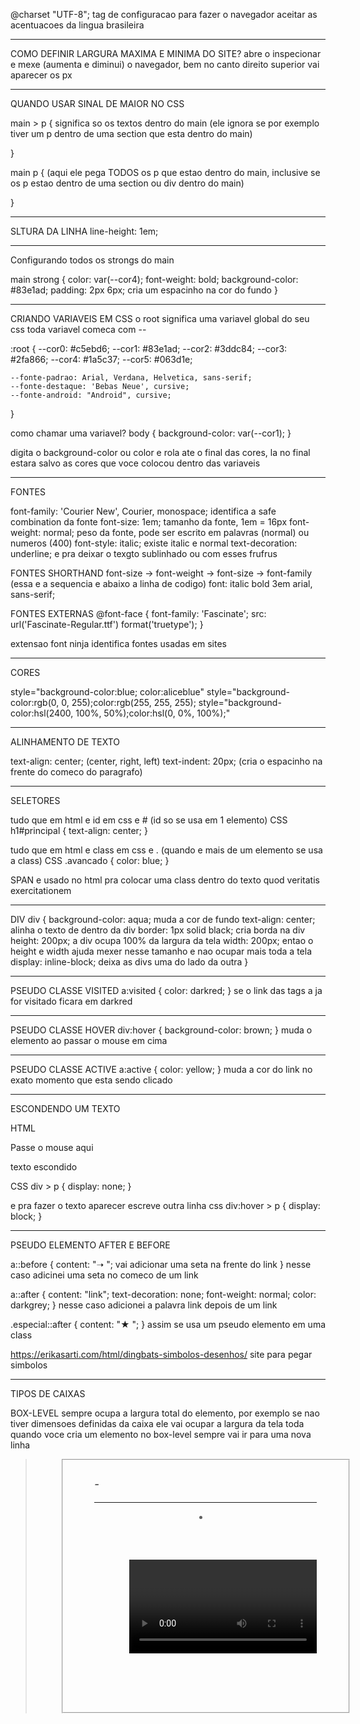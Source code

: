 @charset "UTF-8"; tag de configuracao para fazer o navegador aceitar as acentuacoes da lingua brasileira
___________________________________________________________________________________________
COMO DEFINIR LARGURA MAXIMA E MINIMA DO SITE?
abre o inspecionar e mexe (aumenta e diminui) o navegador, bem no canto direito superior vai aparecer os px

___________________________________________________________________________________________
QUANDO USAR SINAL DE MAIOR NO CSS

main > p { significa so os textos dentro do main (ele ignora se por exemplo tiver um p dentro de uma section que esta dentro do main)

}

main p { (aqui ele pega TODOS os p que estao dentro do main, inclusive se os p estao dentro de uma section ou div dentro do main)
    
}

________________________________________________________________________________________
SLTURA DA LINHA
line-height: 1em;

_______________________________________________________________________________________
Configurando todos os strongs do main

main strong {
    color: var(--cor4);
    font-weight: bold;
    background-color: #83e1ad;
    padding: 2px 6px; cria um espacinho na cor do fundo 
}
_________________________________________________________________________________________
CRIANDO VARIAVEIS EM CSS
o root significa uma variavel global do seu css
toda variavel comeca com --

:root {
    --cor0: #c5ebd6;
    --cor1: #83e1ad;
    --cor2: #3ddc84;
    --cor3: #2fa866;
    --cor4: #1a5c37;
    --cor5: #063d1e;

    --fonte-padrao: Arial, Verdana, Helvetica, sans-serif;
    --fonte-destaque: 'Bebas Neue', cursive;
    --fonte-android: "Android", cursive;
}

como chamar uma variavel?
body {
    background-color: var(--cor1);
}

digita o background-color ou color e rola ate o final das cores, la no final estara salvo as cores que voce colocou dentro das variaveis
__________________________________________________________________________________________
FONTES

font-family: 'Courier New', Courier, monospace; identifica a safe combination da fonte
font-size: 1em; tamanho da fonte, 1em = 16px
font-weight: normal; peso da fonte, pode ser escrito em palavras (normal) ou numeros (400)
font-style: italic; existe italic e normal
text-decoration: underline; e pra deixar o texgto sublinhado ou com esses frufrus

FONTES SHORTHAND
font-size -> font-weight -> font-size -> font-family (essa e a sequencia e abaixo a linha de codigo)
font: italic bold 3em arial, sans-serif;

FONTES EXTERNAS
@font-face {
    font-family: 'Fascinate';
    src: url('Fascinate-Regular.ttf') format('truetype');
}

extensao font ninja identifica fontes usadas em sites

___________________________________________________________________________________________
CORES

style="background-color:blue; color:aliceblue"
style="background-color:rgb(0, 0, 255);color:rgb(255, 255, 255);
style="background-color:hsl(2400, 100%, 50%);color:hsl(0, 0%, 100%);"

____________________________________________________________________________________________
ALINHAMENTO DE TEXTO

text-align: center; (center, right, left)
text-indent: 20px; (cria o espacinho na frente do comeco do paragrafo)

____________________________________________________________________________________________
SELETORES

tudo que em html e id em css e # (id so se usa em 1 elemento)
CSS
h1#principal {
    text-align: center;
}

tudo que em html e class em css e . (quando e mais de um elemento se usa a class)
CSS
.avancado {
    color: blue;
}

SPAN e usado no html pra colocar uma class dentro do texto
<span class="avancado">quod veritatis exercitationem</span>

_______________________________________________________________________________________________
DIV
div {
    background-color: aqua; muda a cor de fundo
    text-align: center; alinha o texto de dentro da div
    border: 1px solid black; cria borda na div
    height: 200px; a div ocupa 100% da largura da tela
    width: 200px; entao o height e width ajuda mexer nesse tamanho e nao ocupar mais toda a tela
    display: inline-block; deixa as divs uma do lado da outra
}

_________________________________________________________________________________________________
PSEUDO CLASSE VISITED
a:visited {
    color: darkred;
}
se o link das tags a ja for visitado ficara em darkred

_________________________________________________________________________________________________
PSEUDO CLASSE HOVER
div:hover {
    background-color: brown;
}
muda o elemento ao passar o mouse em cima
_________________________________________________________________________________________________
PSEUDO CLASSE ACTIVE
a:active {
    color: yellow;
}
muda a cor do link no exato momento que esta sendo clicado
____________________________________________________________________________________________________
ESCONDENDO UM TEXTO

HTML
<div>
    Passe o mouse aqui
    <p>texto escondido</p>
</div>

CSS
div > p {
    display: none;
}

e pra fazer o texto aparecer escreve outra linha css
div:hover > p {
    display: block;
}

___________________________________________________________________________________________________
PSEUDO ELEMENTO AFTER E BEFORE

a::before {
    content: "➝ "; vai adicionar uma seta na frente do link
} nesse caso adicinei uma seta no comeco de um link

a::after {
    content: "link";
    text-decoration: none;
    font-weight: normal;
    color: darkgrey;
} nesse caso adicionei a palavra link depois de um link

.especial::after {
    content: "★ ";
} assim se usa um pseudo elemento em uma class

https://erikasarti.com/html/dingbats-simbolos-desenhos/ site para pegar simbolos
___________________________________________________________________________________________
TIPOS DE CAIXAS

BOX-LEVEL
sempre ocupa a largura total do elemento, por exemplo se nao tiver dimensoes definidas da caixa ele vai ocupar a largura da tela toda
quando voce cria um elemento no box-level sempre vai ir para uma nova linha
<address> <article> <aside> <blockquote> <canvas> <dd> <div> <dl> <dt> <fieldset> <figcaption> <figure> <footer> <form> <h1> - <h6> <header> <hr> <li> <main> <nav> <noscript> <ol> <p> <pre> <section> <table> <tfoot> <ul> <video

INLINE-LEVEL
nao pula pra uma nova linha, segue na mesma que ja estava escrevendo conteudo
e a largura sera relativa do tamanho do seu elemento (conteudo)
<a> <abbr> <acronym> <b> <bdo> <br> <button> <cite> <code> <dfn> <em> <i> <img> <input> <kbd> <label> <map> <object> <output> <q> <samp> <script> <select> <small> <span> <strong> <sub> <textarea> <tt> <var>

Pra criar um fundo que se adapta ao tamanho da imagem voce deve transformar o bloco em inline-block, assim ao mexer em padding, width, background color vai ficar mais facil
display: inline-block;

_____________________________________________________________________________________________________
box-shadow: 1px 1px 1px black;

1. Deslocamento horizontal (h-offset): quanto a sombra vai andar para o lado 
direito (valores negativos causam deslocamento para a esquerda)
2. Deslocamento vertical (v-offset): quanto a sombra vai andar para baixo (valores 
negativos causam deslocamento para cima)
3. Embaçamento (blur): quanto a sombra vai se espalhar pelo fundo
4. Cor (color): cor da sombra. É possível usar transparência

mas no inspecionar do navegador voce pode adicionar de uma forma mais facil e depois copiar o codigo pra colocar no css

________________________________________________________________________________________________________
isso serve pra arredondar as bordas da sa caixa, voce pode escrever so com uma medida border-radius: 20px; e essa medida vai ser considerada nas quatro bordas ou voce pode colocar mais valores e configurar cada uma das pontas 

border-radius: 20px 20px 30px 40px;
____________________________________________________________________________________________________
background-image: linear-gradient(to left, white, blue); cria gradiente de cores, da pra colocar quantas cores quiser

margin: auto; independente do tamanho da tela essa tag sempre vai centralizar o conteudo no meio

border-radius: 10px; deixa as pontas do background arredondadas
